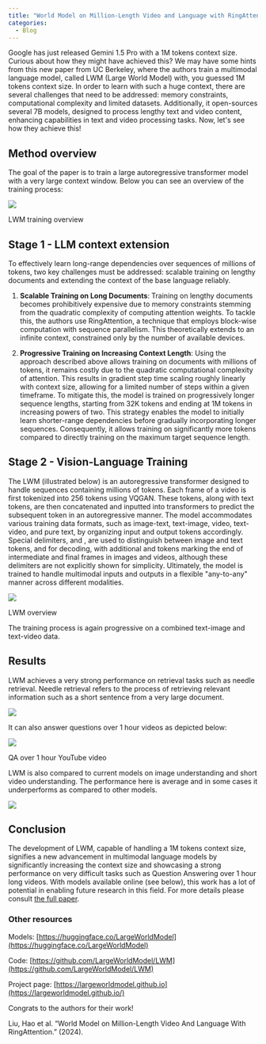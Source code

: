 ```yaml
---
title: "World Model on Million-Length Video and Language with RingAttention"
categories:
  - Blog
---
```

Google has just released Gemini 1.5 Pro with a 1M tokens context size. Curious about how they might have achieved this? We may have some hints from this new paper from UC Berkeley, where the authors train a multimodal language model, called LWM (Large World Model) with, you guessed 1M tokens context size. In order to learn with such a huge context, there are several challenges that need to be addressed: memory constraints, computational complexity and limited datasets. Additionally, it open-sources several 7B models, designed to process lengthy text and video content, enhancing capabilities in text and video processing tasks. Now, let's see how they achieve this!

## Method overview

The goal of the paper is to train a large autoregressive transformer model with a very large context window. Below you can see an overview of the training process:

![](https://media.licdn.com/dms/image/D4E12AQF_T2usSNZnfw/article-inline_image-shrink_1000_1488/0/1708202431064?e=1713398400&v=beta&t=txsHOpbqkmE7YqEnqdwAO_vnBH_mPIq86O7ZSyjCiM8)

LWM training overview

## Stage 1 - LLM context extension

To effectively learn long-range dependencies over sequences of millions of tokens, two key challenges must be addressed: scalable training on lengthy documents and extending the context of the base language reliably.

1. **Scalable Training on Long Documents**: Training on lengthy documents becomes prohibitively expensive due to memory constraints stemming from the quadratic complexity of computing attention weights. To tackle this, the authors use RingAttention, a technique that employs block-wise computation with sequence parallelism. This theoretically extends to an infinite context, constrained only by the number of available devices.
    
2. **Progressive Training on Increasing Context Length**: Using the approach described above allows training on documents with millions of tokens, it remains costly due to the quadratic computational complexity of attention. This results in gradient step time scaling roughly linearly with context size, allowing for a limited number of steps within a given timeframe. To mitigate this, the model is trained on progressively longer sequence lengths, starting from 32K tokens and ending at 1M tokens in increasing powers of two. This strategy enables the model to initially learn shorter-range dependencies before gradually incorporating longer sequences. Consequently, it allows training on significantly more tokens compared to directly training on the maximum target sequence length.
    

## Stage 2 - Vision-Language Training

The LWM (illustrated below) is an autoregressive transformer designed to handle sequences containing millions of tokens. Each frame of a video is first tokenized into 256 tokens using VQGAN. These tokens, along with text tokens, are then concatenated and inputted into transformers to predict the subsequent token in an autoregressive manner. The model accommodates various training data formats, such as image-text, text-image, video, text-video, and pure text, by organizing input and output tokens accordingly. Special delimiters, <vision> and </vision>, are used to distinguish between image and text tokens, and for decoding, with additional <eof> and <eov> tokens marking the end of intermediate and final frames in images and videos, although these delimiters are not explicitly shown for simplicity. Ultimately, the model is trained to handle multimodal inputs and outputs in a flexible "any-to-any" manner across different modalities.

![](https://media.licdn.com/dms/image/D4E12AQFvMrcVYVEFIg/article-inline_image-shrink_400_744/0/1708202850414?e=1713398400&v=beta&t=qNGuE8m-5aSO_eyXr3kYKRpTS9wQKaWOmWKgPX08xzQ)

LWM overview

The training process is again progressive on a combined text-image and text-video data.

## Results

LWM achieves a very strong performance on retrieval tasks such as needle retrieval. Needle retrieval refers to the process of retrieving relevant information such as a short sentence from a very large document.

![](https://media.licdn.com/dms/image/D4E12AQHUXGwjfp7WSw/article-inline_image-shrink_400_744/0/1708203899662?e=1713398400&v=beta&t=YCPII41PG5Gf9W3UooDvHEye64mrNU88Apeoi9RLAsE)

  

It can also answer questions over 1 hour videos as depicted below:

![](https://media.licdn.com/dms/image/D4E12AQFvAeNfjqKwLw/article-inline_image-shrink_1000_1488/0/1708203435248?e=1713398400&v=beta&t=mlhPADCHHZI-ysUscg5YwUPeDKGD9kSfHiS5fVSpKJ8)

QA over 1 hour YouTube video

LWM is also compared to current models on image understanding and short video understanding. The performance here is average and in some cases it underperforms as compared to other models.

![](https://media.licdn.com/dms/image/D4E12AQGXRhmGqWWbiA/article-inline_image-shrink_400_744/0/1708203750692?e=1713398400&v=beta&t=6melY_7u6jv405qPWjMQojJgf7U5lHBGlcjh7ucSZWU)

  

## Conclusion

The development of LWM, capable of handling a 1M tokens context size, signifies a new advancement in multimodal language models by significantly increasing the context size and showcasing a strong performance on very difficult tasks such as Question Answering over 1 hour long videos. With models available online (see below), this work has a lot of potential in enabling future research in this field. For more details please consult [the full paper](https://huggingface.co/papers/2402.08268).

### Other resources

Models: [https://huggingface.co/LargeWorldModel](https://huggingface.co/LargeWorldModel)

Code: [https://github.com/LargeWorldModel/LWM](https://github.com/LargeWorldModel/LWM)

Project page: [https://largeworldmodel.github.io](https://largeworldmodel.github.io/)

Congrats to the authors for their work!

Liu, Hao et al. “World Model on Million-Length Video And Language With RingAttention.” (2024).
